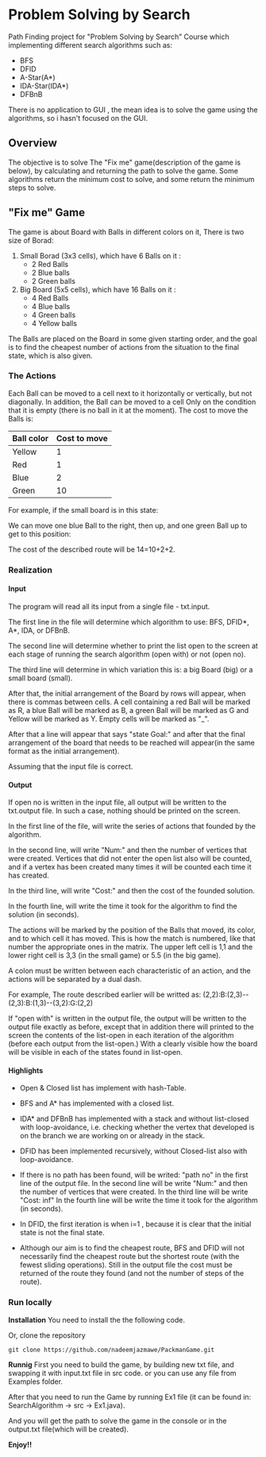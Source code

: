 # Problem Solving by Search

Path Finding project for "Problem Solving by Search" Course which implementing different search algorithms such as:
* BFS
* DFID
* A-Star(A*)
* IDA-Star(IDA*)
* DFBnB

There is no application to GUI , the mean idea is to solve the game using the algorithms, so i hasn't focused on the GUI.

## Overview
The objective is to solve The "Fix me" game(description of the game is below), by calculating and returning the path to solve the game.
Some algorithms return the minimum cost to solve, and some return the minimum steps to solve.


## "Fix me" Game

The game is about Board with Balls in different colors on it, There is two size of Borad:
1. Small Borad (3x3 cells), which have 6 Balls on it :
	* 2 Red Balls
	* 2 Blue balls
	* 2 Green balls
2. Big Board (5x5 cells), which have 16 Balls on it :
	* 4 Red Balls
	* 4 Blue balls
	* 4 Green balls
	* 4 Yellow balls 

The Balls are placed on the Board in some given starting order, and the goal is to find the cheapest number of actions from the situation to the final state, which is also given.

### The Actions
Each Ball can be moved to a cell next to it horizontally or vertically, but not diagonally. In addition, the Ball can be moved to a cell Only on the condition that it is empty (there is no ball in it at the moment). The cost to move the Balls is:

| Ball color  | Cost to move |
| ------------- | ------------- |
| Yellow  | 1  |
| Red | 1 |
| Blue | 2  |
| Green  | 10  |


For example, if the small board is in this state:


We can move one blue Ball to the right, then up, and one green Ball up to get to this position:


The cost of the described route will be 14=10+2+2.



### Realization
#### Input
The program will read all its input from a single file - txt.input. 

The first line in the file will determine which algorithm to use: BFS, DFID*, A*, IDA, or DFBnB. 


The second line will determine whether to print the list open to the screen at each stage of running the search algorithm (open with) or not (open no).

The third line will determine in which variation this is: a big Board (big) or a small board (small). 

After that, the initial arrangement of the Board by rows will appear, when there is commas between cells.
A cell containing a red Ball will be marked as R, a blue Ball will be marked as B, a green Ball will be marked as G and Yellow will be marked as Y. 
Empty cells will be marked as "_".

After that a line will appear that says "state Goal:" and after that the final arrangement of the board that needs to be reached will appear(in the same format as the initial arrangement). 

Assuming that the input file is correct.



#### Output
If open no is written in the input file, all output will be written to the txt.output file. In such a case, nothing should be printed on the screen. 

In the first line of the file, will write the series of actions that founded by the algorithm. 

In the second line, will write "Num:" and then the number of vertices that were created. Vertices that did not enter the open list also will be counted, and if a vertex has been created many times it will be counted each time it has created. 

In the third line, will write "Cost:" and then the cost of the founded solution.

In the fourth line, will write the time it took for the algorithm to find the solution (in seconds).

The actions will be marked by the position of the Balls that moved, its color, and to which cell it has moved. This is how the match is numbered, like that number the appropriate ones in the matrix. The upper left cell is 1,1 and the lower right cell is 3,3 (in the small game) or 5.5 (in the big game).

A colon must be written between each characteristic of an action, and the actions will be separated by a dual dash.

For example, The route described earlier will be writted as:
(2,2):B:(2,3)--(2,3):B:(1,3)--(3,2):G:(2,2)

If "open with" is written in the output file, the output will be written to the output file exactly as before, except that in addition there will printed to the screen the contents of the list-open in each iteration of the algorithm (before each output from the list-open.)
With a clearly visible how the board will be visible in each of the states found in list-open.


#### Highlights
* Open & Closed list has implement with hash-Table.

* BFS and A* has implemented with a closed list.

* IDA* and DFBnB has implemented with a stack and without list-closed with loop-avoidance, i.e. checking whether the vertex that developed is on the branch we are working on or already in the stack.

* DFID has been implemented recursively, without Closed-list also with loop-avoidance.

* If there is no path has been found, will be writed: 
	"path no" in the first line of the output file.
	In the second line will be write "Num:" and then the number of vertices that were created. 
	In the third line will be write "Cost: inf"
	In the fourth line will be write the time it took for the algorithm (in seconds).

* In DFID, the first iteration is when i=1 , because it is clear that the initial state is not the final state.

* Although our aim is to find the cheapest route, BFS and DFID will not necessarily find the cheapest route but the shortest route (with the fewest sliding operations). Still in the output file the cost must be returned of the route they found (and not the number of steps of the route).




### Run locally

**Installation**
You need to install the the following code.

Or, clone the repository 
``` 
git clone https://github.com/nadeemjazmawe/PackmanGame.git
```

**Runnig**
First you need to build the game, by building new txt file, and swapping it with input.txt file in src code. or you can use any file from Examples folder.

After that you need to run the Game by running Ex1 file (it can be found in: SearchAlgorithm -> src -> Ex1.java).

And you will get the path to solve the game in the console or in the output.txt file(which will be created).



**Enjoy!!**


